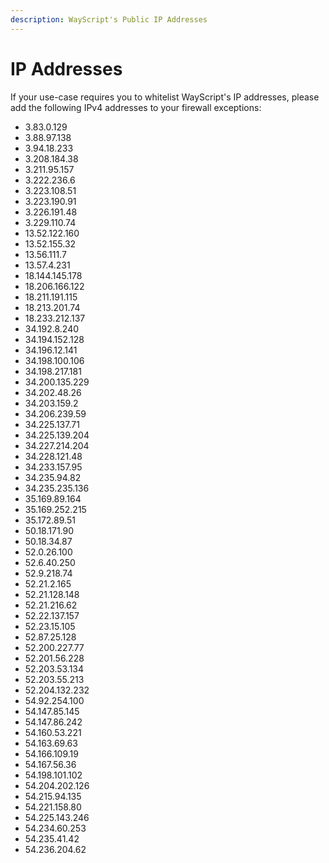 ```yaml
---
description: WayScript's Public IP Addresses
---
```


# IP Addresses

If your use-case requires you to whitelist WayScript's IP addresses, please add the following IPv4 addresses to your firewall exceptions:

* 3.83.0.129
* 3.88.97.138
* 3.94.18.233
* 3.208.184.38
* 3.211.95.157
* 3.222.236.6
* 3.223.108.51
* 3.223.190.91
* 3.226.191.48
* 3.229.110.74
* 13.52.122.160
* 13.52.155.32
* 13.56.111.7
* 13.57.4.231
* 18.144.145.178
* 18.206.166.122
* 18.211.191.115
* 18.213.201.74
* 18.233.212.137
* 34.192.8.240
* 34.194.152.128
* 34.196.12.141
* 34.198.100.106
* 34.198.217.181
* 34.200.135.229
* 34.202.48.26
* 34.203.159.2
* 34.206.239.59
* 34.225.137.71
* 34.225.139.204
* 34.227.214.204
* 34.228.121.48
* 34.233.157.95
* 34.235.94.82
* 34.235.235.136
* 35.169.89.164
* 35.169.252.215
* 35.172.89.51
* 50.18.171.90
* 50.18.34.87
* 52.0.26.100
* 52.6.40.250
* 52.9.218.74
* 52.21.2.165
* 52.21.128.148
* 52.21.216.62
* 52.22.137.157
* 52.23.15.105
* 52.87.25.128
* 52.200.227.77
* 52.201.56.228
* 52.203.53.134
* 52.203.55.213
* 52.204.132.232
* 54.92.254.100
* 54.147.85.145
* 54.147.86.242
* 54.160.53.221
* 54.163.69.63
* 54.166.109.19
* 54.167.56.36
* 54.198.101.102
* 54.204.202.126
* 54.215.94.135
* 54.221.158.80
* 54.225.143.246
* 54.234.60.253
* 54.235.41.42
* 54.236.204.62

